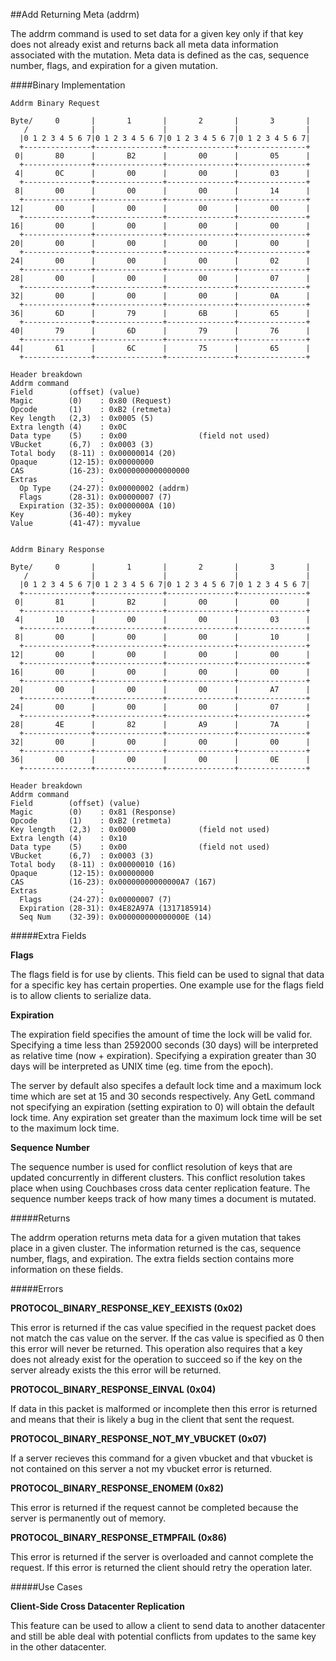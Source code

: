 
##Add Returning Meta (addrm)

The addrm command is used to set data for a given key only if that key does not already exist and returns back all meta data information associated with the mutation. Meta data is defined as the cas, sequence number, flags, and expiration for a given mutation.

####Binary Implementation

    Addrm Binary Request

    Byte/     0       |       1       |       2       |       3       |
       /              |               |               |               |
      |0 1 2 3 4 5 6 7|0 1 2 3 4 5 6 7|0 1 2 3 4 5 6 7|0 1 2 3 4 5 6 7|
      +---------------+---------------+---------------+---------------+
     0|       80      |       B2      |       00      |       05      |
      +---------------+---------------+---------------+---------------+
     4|       0C      |       00      |       00      |       03      |
      +---------------+---------------+---------------+---------------+
     8|       00      |       00      |       00      |       14      |
      +---------------+---------------+---------------+---------------+
    12|       00      |       00      |       00      |       00      |
      +---------------+---------------+---------------+---------------+
    16|       00      |       00      |       00      |       00      |
      +---------------+---------------+---------------+---------------+
    20|       00      |       00      |       00      |       00      |
      +---------------+---------------+---------------+---------------+
    24|       00      |       00      |       00      |       02      |
      +---------------+---------------+---------------+---------------+
    28|       00      |       00      |       00      |       07      |
      +---------------+---------------+---------------+---------------+
    32|       00      |       00      |       00      |       0A      |
      +---------------+---------------+---------------+---------------+
    36|       6D      |       79      |       6B      |       65      |
      +---------------+---------------+---------------+---------------+
    40|       79      |       6D      |       79      |       76      |
      +---------------+---------------+---------------+---------------+
    44|       61      |       6C      |       75      |       65      |
      +---------------+---------------+---------------+---------------+

    Header breakdown
    Addrm command
    Field        (offset) (value)
    Magic        (0)    : 0x80 (Request)
    Opcode       (1)    : 0xB2 (retmeta)
    Key length   (2,3)  : 0x0005 (5)
    Extra length (4)    : 0x0C
    Data type    (5)    : 0x00                (field not used)
    VBucket      (6,7)  : 0x0003 (3)
    Total body   (8-11) : 0x00000014 (20)
    Opaque       (12-15): 0x00000000
    CAS          (16-23): 0x0000000000000000
    Extras              :
      Op Type    (24-27): 0x00000002 (addrm)
      Flags      (28-31): 0x00000007 (7)
      Expiration (32-35): 0x0000000A (10)
    Key          (36-40): mykey
    Value        (41-47): myvalue


    Addrm Binary Response

    Byte/     0       |       1       |       2       |       3       |
       /              |               |               |               |
      |0 1 2 3 4 5 6 7|0 1 2 3 4 5 6 7|0 1 2 3 4 5 6 7|0 1 2 3 4 5 6 7|
      +---------------+---------------+---------------+---------------+
     0|       81      |       B2      |       00      |       00      |
      +---------------+---------------+---------------+---------------+
     4|       10      |       00      |       00      |       03      |
      +---------------+---------------+---------------+---------------+
     8|       00      |       00      |       00      |       10      |
      +---------------+---------------+---------------+---------------+
    12|       00      |       00      |       00      |       00      |
      +---------------+---------------+---------------+---------------+
    16|       00      |       00      |       00      |       00      |
      +---------------+---------------+---------------+---------------+
    20|       00      |       00      |       00      |       A7      |
      +---------------+---------------+---------------+---------------+
    24|       00      |       00      |       00      |       07      |
      +---------------+---------------+---------------+---------------+
    28|       4E      |       82      |       A9      |       7A      |
      +---------------+---------------+---------------+---------------+
    32|       00      |       00      |       00      |       00      |
      +---------------+---------------+---------------+---------------+
    36|       00      |       00      |       00      |       0E      |
      +---------------+---------------+---------------+---------------+

    Header breakdown
    Addrm command
    Field        (offset) (value)
    Magic        (0)    : 0x81 (Response)
    Opcode       (1)    : 0xB2 (retmeta)
    Key length   (2,3)  : 0x0000              (field not used)
    Extra length (4)    : 0x10
    Data type    (5)    : 0x00                (field not used)
    VBucket      (6,7)  : 0x0003 (3)
    Total body   (8-11) : 0x00000010 (16)
    Opaque       (12-15): 0x00000000
    CAS          (16-23): 0x00000000000000A7 (167)
    Extras              :
      Flags      (24-27): 0x00000007 (7)
      Expiration (28-31): 0x4E82A97A (1317185914)
      Seq Num    (32-39): 0x000000000000000E (14)

#####Extra Fields

**Flags**

The flags field is for use by clients. This field can be used to signal that data for a specific key has certain properties. One example use for the flags field is to allow clients to serialize data.

**Expiration**

The expiration field specifies the amount of time the lock will be valid for. Specifying a time less than 2592000 seconds (30 days) will be interpreted as relative time (now + expiration). Specifying a expiration greater than 30 days will be interpreted as UNIX time (eg. time from the epoch).

The server by default also specifes a default lock time and a maximum lock time which are set at 15 and 30 seconds respectively. Any GetL command not specifying an expiration (setting expiration to 0) will obtain the default lock time. Any expiration set greater than the maximum lock time will be set to the maximum lock time.

**Sequence Number**

The sequence number is used for conflict resolution of keys that are updated concurrently in different clusters. This conflict resolution takes place when using Couchbases cross data center replication feature. The sequence number keeps track of how many times a document is mutated.

#####Returns

The addrm operation returns meta data for a given mutation that takes place in a given cluster. The information returned is the cas, sequence number, flags, and expiration. The extra fields section contains more information on these fields.

#####Errors

**PROTOCOL_BINARY_RESPONSE_KEY_EEXISTS (0x02)**

This error is returned if the cas value specified in the request packet does not match the cas value on the server. If the cas value is specified as 0 then this error will never be returned. This operation also requires that a key does not already exist for the operation to succeed so if the key on the server already exists the this error will be returned.

**PROTOCOL_BINARY_RESPONSE_EINVAL (0x04)**

If data in this packet is malformed or incomplete then this error is returned and means that their is likely a bug in the client that sent the request.

**PROTOCOL_BINARY_RESPONSE_NOT_MY_VBUCKET (0x07)**

If a server recieves this command for a given vbucket and that vbucket is not contained on this server a not my vbucket error is returned.

**PROTOCOL_BINARY_RESPONSE_ENOMEM (0x82)**

This error is returned if the request cannot be completed because the server is permanently out of memory.

**PROTOCOL_BINARY_RESPONSE_ETMPFAIL (0x86)**

This error is returned if the server is overloaded and cannot complete the request. If this error is returned the client should retry the operation later.

#####Use Cases

**Client-Side Cross Datacenter Replication**

This feature can be used to allow a client to send data to another datacenter and still be able deal with potential conflicts from updates to the same key in the other datacenter.


